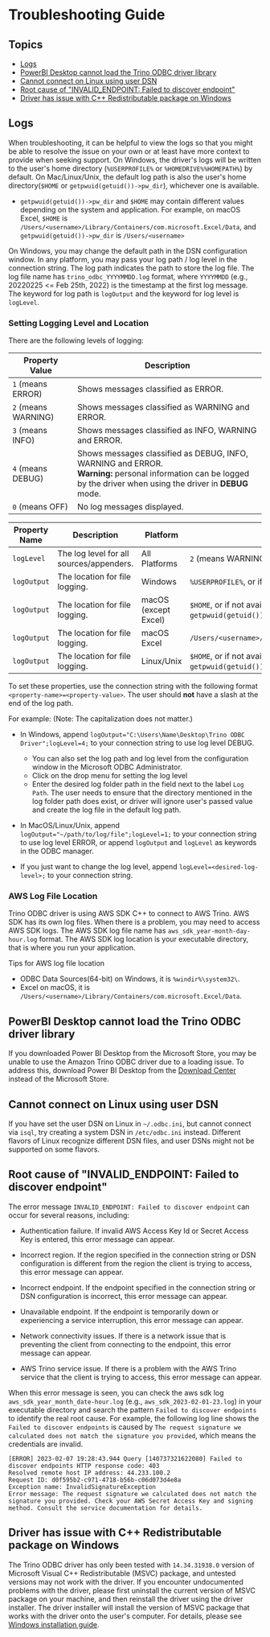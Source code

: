 # Troubleshooting Guide

## Topics
- [Logs](#logs)
- [PowerBI Desktop cannot load the Trino ODBC driver library](#powerbi-desktop-cannot-load-the-trino-odbc-driver-library)
- [Cannot connect on Linux using user DSN](#cannot-connect-on-linux-using-user-dsn)
- [Root cause of "INVALID_ENDPOINT: Failed to discover endpoint"](#root-cause-of-invalid_endpoint-failed-to-discover-endpoint)
- [Driver has issue with C++ Redistributable package on Windows](#driver-has-issue-with-c-redistributable-package-on-windows)

## Logs

When troubleshooting, it can be helpful to view the logs so that you might be able 
to resolve the issue on your own or at least have more context to provide when seeking support. 
On Windows, the driver's logs will be written to the user's home directory (`%USERPROFILE%` or `%HOMEDRIVE%%HOMEPATH%`) by default.
On Mac/Linux/Unix, the default log path is also the user's home directory(`$HOME` or `getpwuid(getuid())->pw_dir`), whichever one is available.
 - `getpwuid(getuid())->pw_dir` and `$HOME` may contain different values depending on the system and application. For example, on macOS Excel, `$HOME` is `/Users/<username>/Library/Containers/com.microsoft.Excel/Data`, and `getpwuid(getuid())->pw_dir` is `/Users/<username>`

On Windows, you may change the default path in the DSN configuration window.
In any platform, you may pass your log path / log level in the connection string.
The log path indicates the path to store the log file. The log file name has `trino_odbc_YYYYMMDD.log` format, 
where `YYYYMMDD` (e.g., 20220225 <= Feb 25th, 2022)
is the timestamp at the first log message.
The keyword for log path is `logOutput` and the keyword for log level is `logLevel`. 

### Setting Logging Level and Location
There are the following levels of logging:

| Property Value | Description |
|--------|-------------|
| `1` (means ERROR) | Shows messages classified as ERROR.|
| `2` (means WARNING) | Shows messages classified as WARNING and ERROR.|
| `3` (means INFO) | Shows messages classified as INFO, WARNING and ERROR.|
| `4` (means DEBUG) | Shows messages classified as DEBUG, INFO, WARNING and ERROR. </br > **Warning:** personal information can be logged by the driver when using the driver in **DEBUG** mode.|
| `0` (means OFF) | No log messages displayed.|

| Property Name | Description | Platform | Default |
|--------|-------------|--------|---------------|
| `logLevel` | The log level for all sources/appenders. | All Platforms | `2` (means WARNING) |
| `logOutput` | The location for file logging. | Windows | `%USERPROFILE%`, or if not available, `%HOMEDRIVE%%HOMEPATH%` |
| `logOutput` | The location for file logging. | macOS (except Excel) | `$HOME`, or if not available, use the field `pw_dir` from C++ function `getpwuid(getuid())` return value  |
| `logOutput` | The location for file logging. | macOS Excel | `/Users/<username>/Library/Containers/com.microsoft.Excel/Data` |
| `logOutput` | The location for file logging. | Linux/Unix | `$HOME`, or if not available, use the field `pw_dir` from C++ function `getpwuid(getuid())` return value |

To set these properties, use the connection string with the following format 
`<property-name>=<property-value>`. The user should **not** have a slash at the end of the log path. 

For example: (Note: The capitalization does not matter.)
- In Windows, append `logOutput="C:\Users\Name\Desktop\Trino ODBC Driver";logLevel=4;` 
to your connection string to use log level DEBUG.
    * You can also set the log path and log level from the configuration window in the Microsoft ODBC Administrator. 
    * Click on the drop menu for setting the log level
    * Enter the desired log folder path in the field next to the label `Log Path`. The user needs to ensure that the directory mentioned in the log folder path does exist, or driver will ignore user's passed value and create the log file in the default log path.

- In MacOS/Linux/Unix, append `logOutput="~/path/to/log/file";logLevel=1;` to your connection string to use log level ERROR, or append
`logOutput` and `logLevel` as keywords in the ODBC manager. 

- If you just want to change the log level, append `logLevel=<desired-log-level>;` to your connection string.

### AWS Log File Location

Trino ODBC driver is using AWS SDK C++ to connect to AWS Trino. AWS SDK has its own log files. When there is a problem, you may need to access AWS SDK logs. The AWS SDK log file name has `aws_sdk_year-month-day-hour.log` format. The AWS SDK log location is your executable directory, that is where you run your application. 

Tips for AWS log file location
- ODBC Data Sources(64-bit) on Windows, it is `%windir%\system32\`.
- Excel on macOS, it is `/Users/<username>/Library/Containers/com.microsoft.Excel/Data`.

## PowerBI Desktop cannot load the Trino ODBC driver library

If you downloaded Power BI Desktop from the Microsoft Store, you may be unable to use the Amazon Trino ODBC driver due to a loading issue. To address this, download Power BI Desktop from the [Download Center](https://www.microsoft.com/download/details.aspx?id=58494) instead of the Microsoft Store.

## Cannot connect on Linux using user DSN

If you have set the user DSN on Linux in `~/.odbc.ini`, but cannot connect via `isql`, try creating a system DSN in `/etc/odbc.ini` instead. Different flavors of Linux recognize different DSN files, and user DSNs might not be supported on some flavors.

## Root cause of "INVALID_ENDPOINT: Failed to discover endpoint"

The error message `INVALID_ENDPOINT: Failed to discover endpoint` can occur for several reasons, including:

- Authentication failure. If invalid AWS Access Key Id or Secret Access Key is entered, this error message can appear.

- Incorrect region. If the region specified in the connection string or DSN configuration is different from the region the client is trying to access, this error message can appear.

- Incorrect endpoint. If the endpoint specified in the connection string or DSN configuration is incorrect, this error message can appear.

- Unavailable endpoint. If the endpoint is temporarily down or experiencing a service interruption, this error message can appear.

- Network connectivity issues. If there is a network issue that is preventing the client from connecting to the endpoint, this error message can appear.

- AWS Trino service issue. If there is a problem with the AWS Trino service that the client is trying to access, this error message can appear.

When this error message is seen, you can check the aws sdk log `aws_sdk_year_month_date-hour.log` (e.g., `aws_sdk_2023-02-01-23.log`)  in your executable directory and search the pattern `Failed to discover endpoints` to identify the real root cause. For example, the following log line shows the `Failed to discover endpoints` is caused by `The request signature we calculated does not match the signature you provided`, which means the credentials are invalid.

```
[ERROR] 2023-02-07 19:28:43.944 Query [140737321622080] Failed to discover endpoints HTTP response code: 403
Resolved remote host IP address: 44.233.100.2
Request ID: d0f595b2-c971-4718-b56b-c06d073d4e8a
Exception name: InvalidSignatureException
Error message: The request signature we calculated does not match the signature you provided. Check your AWS Secret Access Key and signing method. Consult the service documentation for details.
```

## Driver has issue with C++ Redistributable package on Windows
The Trino ODBC driver has only been tested with `14.34.31938.0` version of Microsoft Visual C++ Redistributable (MSVC) package, and untested versions may not work with the driver. If you encounter undocumented problems with the driver, please first uninstall the current version of MSVC package on your machine, and then reinstall the driver using the driver installer. The driver installer will install the version of MSVC package that works with the driver onto the user's computer. For details, please see [Windows installation guide](../setup/windows-installation-guide.md).
